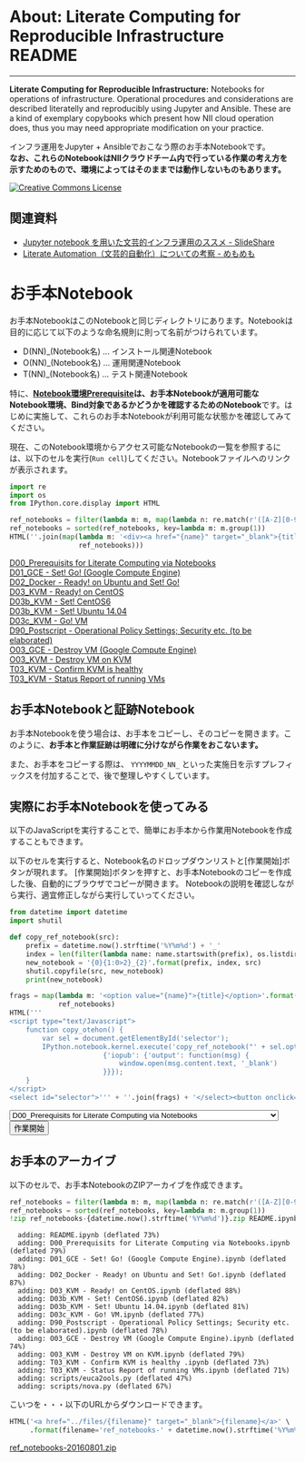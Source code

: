 
# About: Literate Computing for Reproducible Infrastructure README

---

**Literate Computing for Reproducible Infrastructure:** Notebooks for operations of infrastructure.  Operational procedures and considerations are described literatelly and reproducibly using Jupyter and Ansible. 
These are a kind of exemplary copybooks which present how NII cloud operation does, thus you may need appropriate modification on your practice.

インフラ運用をJupyter + Ansibleでおこなう際のお手本Notebookです。<br>
**なお、これらのNotebookはNIIクラウドチーム内で行っている作業の考え方を示すためのもので、環境によってはそのままでは動作しないものもあります。**

[![Creative Commons License](https://i.creativecommons.org/l/by/4.0/88x31.png)](http://creativecommons.org/licenses/by/4.0/)

## 関連資料


- [Jupyter notebook を用いた文芸的インフラ運用のススメ - SlideShare](http://www.slideshare.net/nobu758/jupyter-notebook-63167604)
- [Literate Automation（文芸的自動化）についての考察 - めもめも](http://enakai00.hatenablog.com/entry/2016/04/22/204125)



# お手本Notebook

お手本NotebookはこのNotebookと同じディレクトリにあります。Notebookは目的に応じて以下のような命名規則に則って名前がつけられています。

- D(NN)\_(Notebook名) ... インストール関連Notebook
- O(NN)\_(Notebook名) ... 運用関連Notebook
- T(NN)\_(Notebook名) ... テスト関連Notebook

特に、**[Notebook環境Prerequisite](D00_Notebook%E7%92%B0%E5%A2%83Prerequisite.ipynb)は、お手本Notebookが適用可能なNotebook環境、Bind対象であるかどうかを確認するためのNotebook**です。はじめに実施して、これらのお手本Notebookが利用可能な状態かを確認してみてください。

現在、このNotebook環境からアクセス可能なNotebookの一覧を参照するには、以下のセルを実行(`Run cell`)してください。Notebookファイルへのリンクが表示されます。


```python
import re
import os
from IPython.core.display import HTML

ref_notebooks = filter(lambda m: m, map(lambda n: re.match(r'([A-Z][0-9][0-9a-z]+_.*)\.ipynb', n), os.listdir('.')))
ref_notebooks = sorted(ref_notebooks, key=lambda m: m.group(1))
HTML(''.join(map(lambda m: '<div><a href="{name}" target="_blank">{title}</a></div>'.format(name=m.group(0), title=m.group(1)),
                 ref_notebooks)))
```




<div><a href="D00_Prerequisits for Literate Computing via Notebooks.ipynb" target="_blank">D00_Prerequisits for Literate Computing via Notebooks</a></div><div><a href="D01_GCE - Set! Go! (Google Compute Engine).ipynb" target="_blank">D01_GCE - Set! Go! (Google Compute Engine)</a></div><div><a href="D02_Docker - Ready! on Ubuntu and Set! Go!.ipynb" target="_blank">D02_Docker - Ready! on Ubuntu and Set! Go!</a></div><div><a href="D03_KVM - Ready! on CentOS.ipynb" target="_blank">D03_KVM - Ready! on CentOS</a></div><div><a href="D03b_KVM - Set! CentOS6.ipynb" target="_blank">D03b_KVM - Set! CentOS6</a></div><div><a href="D03b_KVM - Set! Ubuntu 14.04.ipynb" target="_blank">D03b_KVM - Set! Ubuntu 14.04</a></div><div><a href="D03c_KVM - Go! VM.ipynb" target="_blank">D03c_KVM - Go! VM</a></div><div><a href="D90_Postscript - Operational Policy Settings; Security etc. (to be elaborated).ipynb" target="_blank">D90_Postscript - Operational Policy Settings; Security etc. (to be elaborated)</a></div><div><a href="O03_GCE - Destroy VM (Google Compute Engine).ipynb" target="_blank">O03_GCE - Destroy VM (Google Compute Engine)</a></div><div><a href="O03_KVM - Destroy VM on KVM.ipynb" target="_blank">O03_KVM - Destroy VM on KVM</a></div><div><a href="T03_KVM - Confirm KVM is healthy .ipynb" target="_blank">T03_KVM - Confirm KVM is healthy </a></div><div><a href="T03_KVM - Status Report of running VMs.ipynb" target="_blank">T03_KVM - Status Report of running VMs</a></div>



## お手本Notebookと証跡Notebook

お手本Notebookを使う場合は、お手本をコピーし、そのコピーを開きます。このように、**お手本と作業証跡は明確に分けながら作業をおこないます。**

また、お手本をコピーする際は、 `YYYYMMDD_NN_` といった実施日を示すプレフィックスを付加することで、後で整理しやすくしています。


## 実際にお手本Notebookを使ってみる

以下のJavaScriptを実行することで、簡単にお手本から作業用Notebookを作成することもできます。

以下のセルを実行すると、Notebook名のドロップダウンリストと[作業開始]ボタンが現れます。
[作業開始]ボタンを押すと、お手本Notebookのコピーを作成した後、自動的にブラウザでコピーが開きます。
Notebookの説明を確認しながら実行、適宜修正しながら実行していってください。


```python
from datetime import datetime
import shutil

def copy_ref_notebook(src):
    prefix = datetime.now().strftime('%Y%m%d') + '_'
    index = len(filter(lambda name: name.startswith(prefix), os.listdir('.'))) + 1
    new_notebook = '{0}{1:0>2}_{2}'.format(prefix, index, src)
    shutil.copyfile(src, new_notebook)
    print(new_notebook)

frags = map(lambda m: '<option value="{name}">{title}</option>'.format(name=m.group(0), title=m.group(1)),
            ref_notebooks)
HTML('''
<script type="text/Javascript">
    function copy_otehon() {
        var sel = document.getElementById('selector');
        IPython.notebook.kernel.execute('copy_ref_notebook("' + sel.options[sel.selectedIndex].value + '")',
                       {'iopub': {'output': function(msg) {
                           window.open(msg.content.text, '_blank')
                       }}});
    }
</script>
<select id="selector">''' + ''.join(frags) + '</select><button onclick="copy_otehon()">作業開始</button>')
```





<script type="text/Javascript">
    function copy_otehon() {
        var sel = document.getElementById('selector');
        IPython.notebook.kernel.execute('copy_ref_notebook("' + sel.options[sel.selectedIndex].value + '")',
                       {'iopub': {'output': function(msg) {
                           window.open(msg.content.text, '_blank')
                       }}});
    }
</script>
<select id="selector"><option value="D00_Prerequisits for Literate Computing via Notebooks.ipynb">D00_Prerequisits for Literate Computing via Notebooks</option><option value="D01_GCE - Set! Go! (Google Compute Engine).ipynb">D01_GCE - Set! Go! (Google Compute Engine)</option><option value="D02_Docker - Ready! on Ubuntu and Set! Go!.ipynb">D02_Docker - Ready! on Ubuntu and Set! Go!</option><option value="D03_KVM - Ready! on CentOS.ipynb">D03_KVM - Ready! on CentOS</option><option value="D03b_KVM - Set! CentOS6.ipynb">D03b_KVM - Set! CentOS6</option><option value="D03b_KVM - Set! Ubuntu 14.04.ipynb">D03b_KVM - Set! Ubuntu 14.04</option><option value="D03c_KVM - Go! VM.ipynb">D03c_KVM - Go! VM</option><option value="D90_Postscript - Operational Policy Settings; Security etc. (to be elaborated).ipynb">D90_Postscript - Operational Policy Settings; Security etc. (to be elaborated)</option><option value="O03_GCE - Destroy VM (Google Compute Engine).ipynb">O03_GCE - Destroy VM (Google Compute Engine)</option><option value="O03_KVM - Destroy VM on KVM.ipynb">O03_KVM - Destroy VM on KVM</option><option value="T03_KVM - Confirm KVM is healthy .ipynb">T03_KVM - Confirm KVM is healthy </option><option value="T03_KVM - Status Report of running VMs.ipynb">T03_KVM - Status Report of running VMs</option></select><button onclick="copy_otehon()">作業開始</button>



## お手本のアーカイブ

以下のセルで、お手本NotebookのZIPアーカイブを作成できます。


```python
ref_notebooks = filter(lambda m: m, map(lambda n: re.match(r'([A-Z][0-9][0-9a-z]+_.*)\.ipynb', n), os.listdir('.')))
ref_notebooks = sorted(ref_notebooks, key=lambda m: m.group(1))
!zip ref_notebooks-{datetime.now().strftime('%Y%m%d')}.zip README.ipynb {' '.join(map(lambda n: '"' + n.group(0) + '"', ref_notebooks))} scripts/*
```

      adding: README.ipynb (deflated 73%)
      adding: D00_Prerequisits for Literate Computing via Notebooks.ipynb (deflated 79%)
      adding: D01_GCE - Set! Go! (Google Compute Engine).ipynb (deflated 78%)
      adding: D02_Docker - Ready! on Ubuntu and Set! Go!.ipynb (deflated 87%)
      adding: D03_KVM - Ready! on CentOS.ipynb (deflated 88%)
      adding: D03b_KVM - Set! CentOS6.ipynb (deflated 82%)
      adding: D03b_KVM - Set! Ubuntu 14.04.ipynb (deflated 81%)
      adding: D03c_KVM - Go! VM.ipynb (deflated 77%)
      adding: D90_Postscript - Operational Policy Settings; Security etc. (to be elaborated).ipynb (deflated 78%)
      adding: O03_GCE - Destroy VM (Google Compute Engine).ipynb (deflated 74%)
      adding: O03_KVM - Destroy VM on KVM.ipynb (deflated 79%)
      adding: T03_KVM - Confirm KVM is healthy .ipynb (deflated 73%)
      adding: T03_KVM - Status Report of running VMs.ipynb (deflated 71%)
      adding: scripts/euca2ools.py (deflated 47%)
      adding: scripts/nova.py (deflated 67%)


こいつを・・・以下のURLからダウンロードできます。


```python
HTML('<a href="../files/{filename}" target="_blank">{filename}</a>' \
     .format(filename='ref_notebooks-' + datetime.now().strftime('%Y%m%d') + '.zip'))
```




<a href="../files/ref_notebooks-20160801.zip" target="_blank">ref_notebooks-20160801.zip</a>




```python

```
